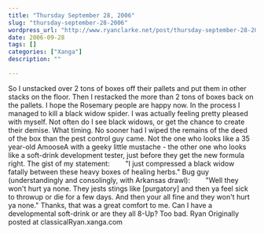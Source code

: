 ```yaml
---
title: "Thursday September 28, 2006"
slug: "thursday-september-28-2006"
wordpress_url: "http://www.ryanclarke.net/post/thursday-september-28-2006/"
date: 2006-09-28
tags: []
categories: ["Xanga"]
description: ""

---
```


So I unstacked over 2 tons of boxes off their pallets and put them in other stacks on the floor. Then I restacked the more than 2 tons of boxes back on the pallets. I hope the Rosemary people are happy now. In the process I managed to kill a black widow spider. I was actually feeling pretty pleased with myself. Not often do I see black widows, or get the chance to create their demise.
What timing. No sooner had I wiped the remains of the deed of the box than the pest control guy came. Not the one who looks like a 35 year-old AmooseA with a geeky little mustache - the other one who looks like a soft-drink development tester, just before they get the new formula right.
The gist of my statement:
       "I just compressed a black widow fatally between these heavy boxes of healing herbs."
Bug guy (understandingly and consolingly, with Arkansas drawl):
       "Well they won't hurt ya none. They jests stings like [purgatory] and then ya feel sick to throwup or die for a few days. And then your all fine and they won't hurt ya none."
Thanks, that was a great comfort to me. Can I have a developmental soft-drink or are they all 8-Up? Too bad.
Ryan
Originally posted at classicalRyan.xanga.com
